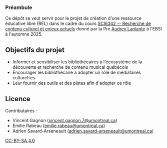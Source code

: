 ### Préambule
Ce dépôt se veut servir pour le projet de création d'une ressource éducative libre (REL) dans le cadre du cours [SCI6342 -- Recherche de contenu culturel et enjeux actuels](https://cours.ebsi.umontreal.ca/planscours/sci6324) donné par la Pre [Audrey Laplante](https://laplante.ebsi.umontreal.ca/) à l'EBSI à l'automne 2025.

## Objectifs du projet
- Informer et sensibiliser les bibliothécaires à l'écosystème de la découverte et recherche de contenu musical québécois
- Encourager les bibliothécaire à adopter un rôle de médiataires culturel·les
- Leur fournir des outils et des pistes afin d'adopter ce rôle

## Licence
Contributaires :
- Vincent Gagnon (vincent.gagnon.7@umontreal.ca)
- Emilie Rabeau (emilie.rabeau@umontreal.ca)
- Adrien Savard-Arseneault (adrien.savard-arseneault@umontreal.ca)

[CC-BY-SA 4.0](https://creativecommons.org/licenses/by-sa/4.0/)